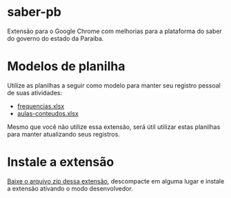 # saber-pb

Extensão para o Google Chrome com melhorias para a plataforma do saber do governo do estado da Paraíba.

# Modelos de planilha

Utilize as planilhas a seguir como modelo para manter seu registro pessoal de suas atividades:

- [frequencias.xlsx](frequencias.xlsx)
- [aulas-conteudos.xlsx](aulas-conteudos.xlsx)

Mesmo que você não utilize essa extensão, será útil utilizar estas planilhas para manter atualizando seus registros.

# Instale a extensão

[Baixe o arquivo zip dessa extensão](https://github.com/edusantana/saber-pb/archive/master.zip), descompacte em alguma lugar e instale a extensão ativando o modo desenvolvedor.


